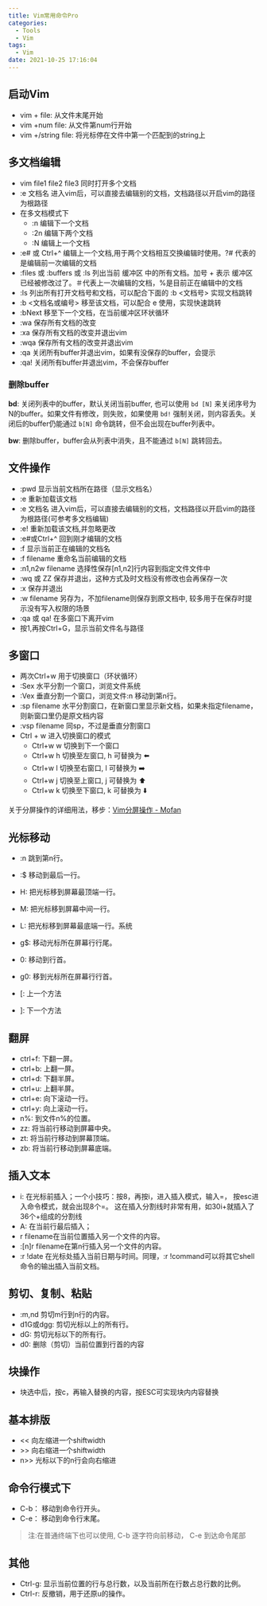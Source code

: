 ```yaml
---
title: Vim常用命令Pro
categories:
  - Tools
  - Vim
tags:
  - Vim
date: 2021-10-25 17:16:04
---
```


## 启动Vim
- vim + file: 从文件末尾开始
- vim +num file: 从文件第num行开始
- vim +/string file: 将光标停在文件中第一个匹配到的string上

## 多文档编辑
- vim file1 file2 file3 同时打开多个文档
- :e 文档名 进入vim后，可以直接去编辑别的文档，文档路径以开启vim的路径为根路径
- 在多文档模式下
    - :n 编辑下一个文档
    - :2n 编辑下两个文档
    - :N 编辑上一个文档
- :e# 或 Ctrl+^ 编辑上一个文档,用于两个文档相互交换编辑时使用。?# 代表的是编辑前一次编辑的文档
- :files 或 :buffers 或 :ls 列出当前 缓冲区 中的所有文档。加号 + 表示 缓冲区已经被修改过了。＃代表上一次编辑的文档，%是目前正在编辑中的文档
- :ls 列出所有打开文档号和文档，可以配合下面的 :b <文档号> 实现文档跳转
- :b <文档名或编号> 移至该文档，可以配合 e 使用，实现快速跳转
- :bNext 移至下一个文档，在当前缓冲区环状循环
- :wa 保存所有文档的改变
- :xa 保存所有文档的改变并退出vim
- :wqa 保存所有文档的改变并退出vim
- :qa 关闭所有buffer并退出vim，如果有没保存的buffer，会提示
- :qa! 关闭所有buffer并退出vim，不会保存buffer

### 删除buffer
**bd**: 关闭列表中的buffer，默认关闭当前buffer, 也可以使用 `bd [N]` 来关闭序号为N的buffer。如果文件有修改，则失败，如果使用 `bd!` 强制关闭，则内容丢失。关闭后的buffer仍能通过 `b[N]` 命令跳转，但不会出现在buffer列表中。

**bw**: 删除buffer，buffer会从列表中消失，且不能通过 `b[N]` 跳转回去。


## 文件操作
- :pwd 显示当前文档所在路径（显示文档名）
- :e 重新加载该文档
- :e 文档名 进入vim后，可以直接去编辑别的文档，文档路径以开启vim的路径为根路径(可参考多文档编辑)
- :e! 重新加载该文档,并忽略更改
- :e#或Ctrl+^  回到刚才编辑的文档
- :f 显示当前正在编辑的文档名
- :f filename 重命名当前编辑的文档
- :n1,n2w filename 选择性保存[n1,n2]行内容到指定文件文件中
- :wq 或 ZZ 保存并退出，这种方式及时文档没有修改也会再保存一次
- :x 保存并退出
- :w filename 另存为，不加filename则保存到原文档中, 较多用于在保存时提示没有写入权限的场景
- :qa 或 qa! 在多窗口下离开vim
- 按1,再按Ctrl+G，显示当前文件名与路径

## 多窗口
- 两次Ctrl+w 用于切换窗口（环状循环）
- :Sex 水平分割一个窗口，浏览文件系统
- :Vex 垂直分割一个窗口，浏览文件:n 移动到第n行。
- :sp filename 水平分割窗口，在新窗口里显示新文档，如果未指定filename，则新窗口里仍是原文档内容
- :vsp filename 同sp，不过是垂直分割窗口
- Ctrl + w 进入切换窗口的模式
    - Ctrl+w w 切换到下一个窗口
    - Ctrl+w h 切换至左窗口, h 可替换为 ⬅️
    - Ctrl+w l 切换至右窗口, l 可替换为 ➡️
    - Ctrl+w j 切换至上窗口, j 可替换为 ⬆️
    - Ctrl+w k 切换至下窗口, k 可替换为 ⬇️

关于分屏操作的详细用法，移步：[Vim分屏操作 - Mofan](https://mofan.life/2022/03/24/Tools/Vim/Vim%E5%88%86%E5%B1%8F%E6%93%8D%E4%BD%9C/)


## 光标移动
- :n 跳到第n行。
- :$ 移动到最后一行。
- H: 把光标移到屏幕最顶端一行。
- M: 把光标移到屏幕中间一行。
- L: 把光标移到屏幕最底端一行。系统

- g$: 移动光标所在屏幕行行尾。
- 0: 移动到行首。
- g0: 移到光标所在屏幕行行首。

- [: 上一个方法
- ]: 下一个方法

## 翻屏
- ctrl+f: 下翻一屏。
- ctrl+b: 上翻一屏。
- ctrl+d: 下翻半屏。
- ctrl+u: 上翻半屏。
- ctrl+e: 向下滚动一行。
- ctrl+y: 向上滚动一行。
- n%: 到文件n%的位置。
- zz: 将当前行移动到屏幕中央。
- zt: 将当前行移动到屏幕顶端。
- zb: 将当前行移动到屏幕底端。

## 插入文本
- i: 在光标前插入；一个小技巧：按8，再按i，进入插入模式，输入=， 按esc进入命令模式，就会出现8个=。 这在插入分割线时非常有用，如30i+就插入了36个+组成的分割线
- A: 在当前行最后插入；
- r filename在当前位置插入另一个文件的内容。
- :[n]r filename在第n行插入另一个文件的内容。
- :r !date 在光标处插入当前日期与时间。同理，:r !command可以将其它shell命令的输出插入当前文档。

## 剪切、复制、粘贴
- :m,nd 剪切m行到n行的内容。
- d1G或dgg: 剪切光标以上的所有行。
- dG: 剪切光标以下的所有行。
- d0: 删除（剪切）当前位置到行首的内容

## 块操作
- 块选中后，按c，再输入替换的内容，按ESC可实现块内内容替换

## 基本排版
- << 向左缩进一个shiftwidth
- \>> 向右缩进一个shiftwidth
- n>> 光标以下的n行会向右缩进

## 命令行模式下
- C-b： 移动到命令行开头。
- C-e： 移动到命令行末尾。

> 注:在普通终端下也可以使用, C-b 逐字符向前移动， C-e 到达命令尾部

## 其他
- Ctrl-g: 显示当前位置的行与总行数，以及当前所在行数占总行数的比例。
- Ctrl-r: 反撤销，用于还原u的操作。
